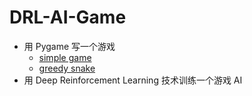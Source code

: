 # DRL-AI-Game

* 用 Pygame 写一个游戏
	* [simple game](https://github.com/Hugo1030/DRL-AI-Game/blob/master/simple_game.py)
	* [greedy snake](https://github.com/Hugo1030/DRL-AI-Game/blob/master/greedy_snake/greedy_snake_v1.0.py)
* 用 Deep Reinforcement Learning 技术训练一个游戏 AI 
